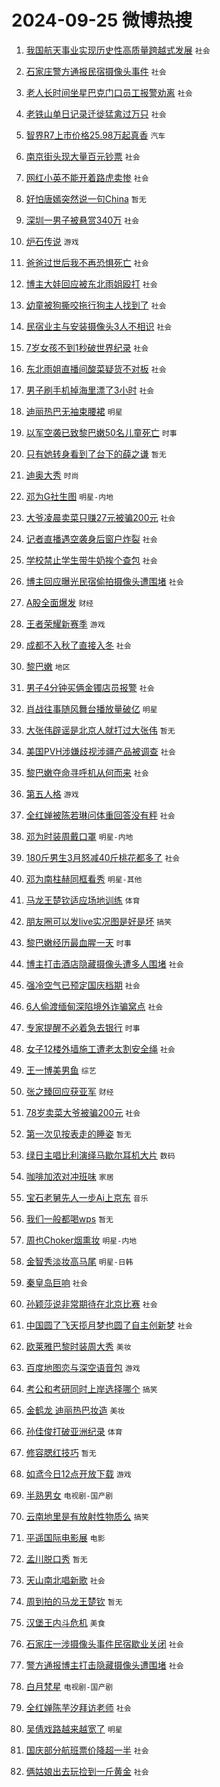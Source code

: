 # 2024-09-25 微博热搜 
1. [我国航天事业实现历史性高质量跨越式发展](https://m.weibo.cn/search?containerid=100103type%3D1%26t%3D10%26q%3D%23%E6%88%91%E5%9B%BD%E8%88%AA%E5%A4%A9%E4%BA%8B%E4%B8%9A%E5%AE%9E%E7%8E%B0%E5%8E%86%E5%8F%B2%E6%80%A7%E9%AB%98%E8%B4%A8%E9%87%8F%E8%B7%A8%E8%B6%8A%E5%BC%8F%E5%8F%91%E5%B1%95%23&stream_entry_id=51&isnewpage=1&extparam=seat%3D1%26c_type%3D51%26dgr%3D0%26q%3D%2523%25E6%2588%2591%25E5%259B%25BD%25E8%2588%25AA%25E5%25A4%25A9%25E4%25BA%258B%25E4%25B8%259A%25E5%25AE%259E%25E7%258E%25B0%25E5%258E%2586%25E5%258F%25B2%25E6%2580%25A7%25E9%25AB%2598%25E8%25B4%25A8%25E9%2587%258F%25E8%25B7%25A8%25E8%25B6%258A%25E5%25BC%258F%25E5%258F%2591%25E5%25B1%2595%2523%26pos%3D0%26cate%3D10103%26filter_type%3Drealtimehot%26stream_entry_id%3D51%26display_time%3D1727209678%26pre_seqid%3D172720967798701236309103) `社会` 

2. [石家庄警方通报民宿摄像头事件](https://m.weibo.cn/search?containerid=100103type%3D1%26t%3D10%26q%3D%23%E7%9F%B3%E5%AE%B6%E5%BA%84%E8%AD%A6%E6%96%B9%E9%80%9A%E6%8A%A5%E6%B0%91%E5%AE%BF%E6%91%84%E5%83%8F%E5%A4%B4%E4%BA%8B%E4%BB%B6%23&stream_entry_id=31&isnewpage=1&extparam=seat%3D1%26c_type%3D31%26cate%3D5001%26pos%3D0%26flag%3D0%26stream_entry_id%3D31%26lcate%3D5001%26realpos%3D1%26band_rank%3D1%26q%3D%2523%25E7%259F%25B3%25E5%25AE%25B6%25E5%25BA%2584%25E8%25AD%25A6%25E6%2596%25B9%25E9%2580%259A%25E6%258A%25A5%25E6%25B0%2591%25E5%25AE%25BF%25E6%2591%2584%25E5%2583%258F%25E5%25A4%25B4%25E4%25BA%258B%25E4%25BB%25B6%2523%26filter_type%3Drealtimehot%26dgr%3D0%26display_time%3D1727209678%26pre_seqid%3D172720967798701236309103) `社会` 

3. [老人长时间坐星巴克门口员工报警劝离](https://m.weibo.cn/search?containerid=100103type%3D1%26t%3D10%26q%3D%23%E8%80%81%E4%BA%BA%E9%95%BF%E6%97%B6%E9%97%B4%E5%9D%90%E6%98%9F%E5%B7%B4%E5%85%8B%E9%97%A8%E5%8F%A3%E5%91%98%E5%B7%A5%E6%8A%A5%E8%AD%A6%E5%8A%9D%E7%A6%BB%23&stream_entry_id=31&isnewpage=1&extparam=seat%3D1%26c_type%3D31%26cate%3D5001%26pos%3D1%26flag%3D2%26stream_entry_id%3D31%26lcate%3D5001%26realpos%3D2%26band_rank%3D2%26q%3D%2523%25E8%2580%2581%25E4%25BA%25BA%25E9%2595%25BF%25E6%2597%25B6%25E9%2597%25B4%25E5%259D%2590%25E6%2598%259F%25E5%25B7%25B4%25E5%2585%258B%25E9%2597%25A8%25E5%258F%25A3%25E5%2591%2598%25E5%25B7%25A5%25E6%258A%25A5%25E8%25AD%25A6%25E5%258A%259D%25E7%25A6%25BB%2523%26filter_type%3Drealtimehot%26dgr%3D0%26display_time%3D1727209678%26pre_seqid%3D172720967798701236309103) `社会` 

4. [老铁山单日记录迁徙猛禽过万只](https://m.weibo.cn/search?containerid=100103type%3D1%26t%3D10%26q%3D%23%E8%80%81%E9%93%81%E5%B1%B1%E5%8D%95%E6%97%A5%E8%AE%B0%E5%BD%95%E8%BF%81%E5%BE%99%E7%8C%9B%E7%A6%BD%E8%BF%87%E4%B8%87%E5%8F%AA%23&stream_entry_id=31&isnewpage=1&extparam=seat%3D1%26c_type%3D31%26cate%3D5001%26pos%3D2%26flag%3D0%26stream_entry_id%3D31%26lcate%3D5001%26realpos%3D3%26band_rank%3D3%26q%3D%2523%25E8%2580%2581%25E9%2593%2581%25E5%25B1%25B1%25E5%258D%2595%25E6%2597%25A5%25E8%25AE%25B0%25E5%25BD%2595%25E8%25BF%2581%25E5%25BE%2599%25E7%258C%259B%25E7%25A6%25BD%25E8%25BF%2587%25E4%25B8%2587%25E5%258F%25AA%2523%26filter_type%3Drealtimehot%26dgr%3D0%26display_time%3D1727209678%26pre_seqid%3D172720967798701236309103) `社会` 

5. [智界R7上市价格25.98万起真香](https://m.weibo.cn/search?containerid=100103type%3D1%26t%3D10%26q%3D%23%E6%99%BA%E7%95%8CR7%E4%B8%8A%E5%B8%82%E4%BB%B7%E6%A0%BC25.98%E4%B8%87%E8%B5%B7%E7%9C%9F%E9%A6%99%23&stream_entry_id=31&isnewpage=1&extparam=seat%3D1%26c_type%3D31%26cate%3D5001%26pos%3D3%26adid%3D256529%26stream_entry_id%3D31%26lcate%3D5001%26topic_ad%3D1%26band_rank%3D4%26q%3D%2523%25E6%2599%25BA%25E7%2595%258CR7%25E4%25B8%258A%25E5%25B8%2582%25E4%25BB%25B7%25E6%25A0%25BC25.98%25E4%25B8%2587%25E8%25B5%25B7%25E7%259C%259F%25E9%25A6%2599%2523%26is_ad_pos%3D1%26filter_type%3Drealtimehot%26dgr%3D0%26display_time%3D1727209678%26pre_seqid%3D172720967798701236309103) `汽车` 

6. [南京街头现大量百元钞票](https://m.weibo.cn/search?containerid=100103type%3D1%26t%3D10%26q%3D%23%E5%8D%97%E4%BA%AC%E8%A1%97%E5%A4%B4%E7%8E%B0%E5%A4%A7%E9%87%8F%E7%99%BE%E5%85%83%E9%92%9E%E7%A5%A8%23&stream_entry_id=31&isnewpage=1&extparam=seat%3D1%26c_type%3D31%26cate%3D5001%26pos%3D4%26flag%3D2%26stream_entry_id%3D31%26lcate%3D5001%26realpos%3D4%26band_rank%3D4%26q%3D%2523%25E5%258D%2597%25E4%25BA%25AC%25E8%25A1%2597%25E5%25A4%25B4%25E7%258E%25B0%25E5%25A4%25A7%25E9%2587%258F%25E7%2599%25BE%25E5%2585%2583%25E9%2592%259E%25E7%25A5%25A8%2523%26filter_type%3Drealtimehot%26dgr%3D0%26display_time%3D1727209678%26pre_seqid%3D172720967798701236309103) `社会` 

7. [网红小英不能开着路虎卖惨](https://m.weibo.cn/search?containerid=100103type%3D1%26t%3D10%26q%3D%23%E7%BD%91%E7%BA%A2%E5%B0%8F%E8%8B%B1%E4%B8%8D%E8%83%BD%E5%BC%80%E7%9D%80%E8%B7%AF%E8%99%8E%E5%8D%96%E6%83%A8%23&stream_entry_id=31&isnewpage=1&extparam=seat%3D1%26c_type%3D31%26cate%3D5001%26pos%3D5%26flag%3D2%26stream_entry_id%3D31%26lcate%3D5001%26realpos%3D5%26band_rank%3D5%26q%3D%2523%25E7%25BD%2591%25E7%25BA%25A2%25E5%25B0%258F%25E8%258B%25B1%25E4%25B8%258D%25E8%2583%25BD%25E5%25BC%2580%25E7%259D%2580%25E8%25B7%25AF%25E8%2599%258E%25E5%258D%2596%25E6%2583%25A8%2523%26filter_type%3Drealtimehot%26dgr%3D0%26display_time%3D1727209678%26pre_seqid%3D172720967798701236309103) `社会` 

8. [好怕唐嫣突然说一句China](https://m.weibo.cn/search?containerid=100103type%3D1%26t%3D10%26q%3D%E5%A5%BD%E6%80%95%E5%94%90%E5%AB%A3%E7%AA%81%E7%84%B6%E8%AF%B4%E4%B8%80%E5%8F%A5China&stream_entry_id=31&isnewpage=1&extparam=seat%3D1%26c_type%3D31%26cate%3D5001%26pos%3D6%26flag%3D2%26stream_entry_id%3D31%26lcate%3D5001%26realpos%3D6%26band_rank%3D6%26q%3D%25E5%25A5%25BD%25E6%2580%2595%25E5%2594%2590%25E5%25AB%25A3%25E7%25AA%2581%25E7%2584%25B6%25E8%25AF%25B4%25E4%25B8%2580%25E5%258F%25A5China%26filter_type%3Drealtimehot%26dgr%3D0%26display_time%3D1727209678%26pre_seqid%3D172720967798701236309103) `暂无` 

9. [深圳一男子被悬赏340万](https://m.weibo.cn/search?containerid=100103type%3D1%26t%3D10%26q%3D%23%E6%B7%B1%E5%9C%B3%E4%B8%80%E7%94%B7%E5%AD%90%E8%A2%AB%E6%82%AC%E8%B5%8F340%E4%B8%87%23&stream_entry_id=31&isnewpage=1&extparam=seat%3D1%26c_type%3D31%26cate%3D5001%26pos%3D7%26flag%3D0%26stream_entry_id%3D31%26lcate%3D5001%26realpos%3D7%26band_rank%3D7%26q%3D%2523%25E6%25B7%25B1%25E5%259C%25B3%25E4%25B8%2580%25E7%2594%25B7%25E5%25AD%2590%25E8%25A2%25AB%25E6%2582%25AC%25E8%25B5%258F340%25E4%25B8%2587%2523%26filter_type%3Drealtimehot%26dgr%3D0%26display_time%3D1727209678%26pre_seqid%3D172720967798701236309103) `社会` 

10. [炉石传说](https://m.weibo.cn/search?containerid=100103type%3D1%26t%3D10%26q%3D%23%E7%82%89%E7%9F%B3%E4%BC%A0%E8%AF%B4%23&stream_entry_id=31&isnewpage=1&extparam=seat%3D1%26c_type%3D31%26cate%3D5001%26pos%3D8%26flag%3D16%26stream_entry_id%3D31%26lcate%3D5001%26realpos%3D8%26band_rank%3D8%26q%3D%2523%25E7%2582%2589%25E7%259F%25B3%25E4%25BC%25A0%25E8%25AF%25B4%2523%26filter_type%3Drealtimehot%26dgr%3D0%26display_time%3D1727209678%26pre_seqid%3D172720967798701236309103) `游戏` 

11. [爸爸过世后我不再恐惧死亡](https://m.weibo.cn/search?containerid=100103type%3D1%26t%3D10%26q%3D%23%E7%88%B8%E7%88%B8%E8%BF%87%E4%B8%96%E5%90%8E%E6%88%91%E4%B8%8D%E5%86%8D%E6%81%90%E6%83%A7%E6%AD%BB%E4%BA%A1%23&stream_entry_id=31&isnewpage=1&extparam=seat%3D1%26c_type%3D31%26cate%3D5001%26pos%3D9%26flag%3D0%26stream_entry_id%3D31%26lcate%3D5001%26realpos%3D9%26band_rank%3D9%26q%3D%2523%25E7%2588%25B8%25E7%2588%25B8%25E8%25BF%2587%25E4%25B8%2596%25E5%2590%258E%25E6%2588%2591%25E4%25B8%258D%25E5%2586%258D%25E6%2581%2590%25E6%2583%25A7%25E6%25AD%25BB%25E4%25BA%25A1%2523%26filter_type%3Drealtimehot%26dgr%3D0%26display_time%3D1727209678%26pre_seqid%3D172720967798701236309103) `社会` 

12. [博主大娃回应被东北雨姐殴打](https://m.weibo.cn/search?containerid=100103type%3D1%26t%3D10%26q%3D%23%E5%8D%9A%E4%B8%BB%E5%A4%A7%E5%A8%83%E5%9B%9E%E5%BA%94%E8%A2%AB%E4%B8%9C%E5%8C%97%E9%9B%A8%E5%A7%90%E6%AE%B4%E6%89%93%23&stream_entry_id=31&isnewpage=1&extparam=seat%3D1%26c_type%3D31%26cate%3D5001%26pos%3D10%26flag%3D0%26stream_entry_id%3D31%26lcate%3D5001%26realpos%3D10%26band_rank%3D10%26q%3D%2523%25E5%258D%259A%25E4%25B8%25BB%25E5%25A4%25A7%25E5%25A8%2583%25E5%259B%259E%25E5%25BA%2594%25E8%25A2%25AB%25E4%25B8%259C%25E5%258C%2597%25E9%259B%25A8%25E5%25A7%2590%25E6%25AE%25B4%25E6%2589%2593%2523%26filter_type%3Drealtimehot%26dgr%3D0%26display_time%3D1727209678%26pre_seqid%3D172720967798701236309103) `社会` 

13. [幼童被狗撕咬拖行狗主人找到了](https://m.weibo.cn/search?containerid=100103type%3D1%26t%3D10%26q%3D%23%E5%B9%BC%E7%AB%A5%E8%A2%AB%E7%8B%97%E6%92%95%E5%92%AC%E6%8B%96%E8%A1%8C%E7%8B%97%E4%B8%BB%E4%BA%BA%E6%89%BE%E5%88%B0%E4%BA%86%23&stream_entry_id=31&isnewpage=1&extparam=seat%3D1%26c_type%3D31%26cate%3D5001%26pos%3D11%26flag%3D0%26stream_entry_id%3D31%26lcate%3D5001%26realpos%3D11%26band_rank%3D11%26q%3D%2523%25E5%25B9%25BC%25E7%25AB%25A5%25E8%25A2%25AB%25E7%258B%2597%25E6%2592%2595%25E5%2592%25AC%25E6%258B%2596%25E8%25A1%258C%25E7%258B%2597%25E4%25B8%25BB%25E4%25BA%25BA%25E6%2589%25BE%25E5%2588%25B0%25E4%25BA%2586%2523%26filter_type%3Drealtimehot%26dgr%3D0%26display_time%3D1727209678%26pre_seqid%3D172720967798701236309103) `社会` 

14. [民宿业主与安装摄像头3人不相识](https://m.weibo.cn/search?containerid=100103type%3D1%26t%3D10%26q%3D%23%E6%B0%91%E5%AE%BF%E4%B8%9A%E4%B8%BB%E4%B8%8E%E5%AE%89%E8%A3%85%E6%91%84%E5%83%8F%E5%A4%B43%E4%BA%BA%E4%B8%8D%E7%9B%B8%E8%AF%86%23&stream_entry_id=31&isnewpage=1&extparam=seat%3D1%26c_type%3D31%26cate%3D5001%26pos%3D12%26flag%3D0%26stream_entry_id%3D31%26lcate%3D5001%26realpos%3D12%26band_rank%3D12%26q%3D%2523%25E6%25B0%2591%25E5%25AE%25BF%25E4%25B8%259A%25E4%25B8%25BB%25E4%25B8%258E%25E5%25AE%2589%25E8%25A3%2585%25E6%2591%2584%25E5%2583%258F%25E5%25A4%25B43%25E4%25BA%25BA%25E4%25B8%258D%25E7%259B%25B8%25E8%25AF%2586%2523%26filter_type%3Drealtimehot%26dgr%3D0%26display_time%3D1727209678%26pre_seqid%3D172720967798701236309103) `社会` 

15. [7岁女孩不到1秒破世界纪录](https://m.weibo.cn/search?containerid=100103type%3D1%26t%3D10%26q%3D%237%E5%B2%81%E5%A5%B3%E5%AD%A9%E4%B8%8D%E5%88%B01%E7%A7%92%E7%A0%B4%E4%B8%96%E7%95%8C%E7%BA%AA%E5%BD%95%23&stream_entry_id=31&isnewpage=1&extparam=seat%3D1%26c_type%3D31%26cate%3D5001%26pos%3D13%26flag%3D0%26stream_entry_id%3D31%26lcate%3D5001%26realpos%3D13%26band_rank%3D13%26q%3D%25237%25E5%25B2%2581%25E5%25A5%25B3%25E5%25AD%25A9%25E4%25B8%258D%25E5%2588%25B01%25E7%25A7%2592%25E7%25A0%25B4%25E4%25B8%2596%25E7%2595%258C%25E7%25BA%25AA%25E5%25BD%2595%2523%26filter_type%3Drealtimehot%26dgr%3D0%26display_time%3D1727209678%26pre_seqid%3D172720967798701236309103) `社会` 

16. [东北雨姐直播间酸菜疑货不对板](https://m.weibo.cn/search?containerid=100103type%3D1%26t%3D10%26q%3D%23%E4%B8%9C%E5%8C%97%E9%9B%A8%E5%A7%90%E7%9B%B4%E6%92%AD%E9%97%B4%E9%85%B8%E8%8F%9C%E7%96%91%E8%B4%A7%E4%B8%8D%E5%AF%B9%E6%9D%BF%23&stream_entry_id=31&isnewpage=1&extparam=seat%3D1%26c_type%3D31%26cate%3D5001%26pos%3D14%26flag%3D0%26stream_entry_id%3D31%26lcate%3D5001%26realpos%3D14%26band_rank%3D14%26q%3D%2523%25E4%25B8%259C%25E5%258C%2597%25E9%259B%25A8%25E5%25A7%2590%25E7%259B%25B4%25E6%2592%25AD%25E9%2597%25B4%25E9%2585%25B8%25E8%258F%259C%25E7%2596%2591%25E8%25B4%25A7%25E4%25B8%258D%25E5%25AF%25B9%25E6%259D%25BF%2523%26filter_type%3Drealtimehot%26dgr%3D0%26display_time%3D1727209678%26pre_seqid%3D172720967798701236309103) `社会` 

17. [男子刷手机掉海里漂了3小时](https://m.weibo.cn/search?containerid=100103type%3D1%26t%3D10%26q%3D%23%E7%94%B7%E5%AD%90%E5%88%B7%E6%89%8B%E6%9C%BA%E6%8E%89%E6%B5%B7%E9%87%8C%E6%BC%82%E4%BA%863%E5%B0%8F%E6%97%B6%23&stream_entry_id=31&isnewpage=1&extparam=seat%3D1%26c_type%3D31%26cate%3D5001%26pos%3D15%26flag%3D0%26stream_entry_id%3D31%26lcate%3D5001%26realpos%3D15%26band_rank%3D15%26q%3D%2523%25E7%2594%25B7%25E5%25AD%2590%25E5%2588%25B7%25E6%2589%258B%25E6%259C%25BA%25E6%258E%2589%25E6%25B5%25B7%25E9%2587%258C%25E6%25BC%2582%25E4%25BA%25863%25E5%25B0%258F%25E6%2597%25B6%2523%26filter_type%3Drealtimehot%26dgr%3D0%26display_time%3D1727209678%26pre_seqid%3D172720967798701236309103) `社会` 

18. [迪丽热巴无袖束腰裙](https://m.weibo.cn/search?containerid=100103type%3D1%26t%3D10%26q%3D%E8%BF%AA%E4%B8%BD%E7%83%AD%E5%B7%B4%E6%97%A0%E8%A2%96%E6%9D%9F%E8%85%B0%E8%A3%99&stream_entry_id=31&isnewpage=1&extparam=seat%3D1%26c_type%3D31%26cate%3D5001%26pos%3D16%26flag%3D0%26stream_entry_id%3D31%26lcate%3D5001%26realpos%3D16%26band_rank%3D16%26q%3D%25E8%25BF%25AA%25E4%25B8%25BD%25E7%2583%25AD%25E5%25B7%25B4%25E6%2597%25A0%25E8%25A2%2596%25E6%259D%259F%25E8%2585%25B0%25E8%25A3%2599%26filter_type%3Drealtimehot%26dgr%3D0%26display_time%3D1727209678%26pre_seqid%3D172720967798701236309103) `明星` 

19. [以军空袭已致黎巴嫩50名儿童死亡](https://m.weibo.cn/search?containerid=100103type%3D1%26t%3D10%26q%3D%23%E4%BB%A5%E5%86%9B%E7%A9%BA%E8%A2%AD%E5%B7%B2%E8%87%B4%E9%BB%8E%E5%B7%B4%E5%AB%A950%E5%90%8D%E5%84%BF%E7%AB%A5%E6%AD%BB%E4%BA%A1%23&stream_entry_id=31&isnewpage=1&extparam=seat%3D1%26c_type%3D31%26cate%3D5001%26pos%3D17%26flag%3D0%26stream_entry_id%3D31%26lcate%3D5001%26realpos%3D17%26band_rank%3D17%26q%3D%2523%25E4%25BB%25A5%25E5%2586%259B%25E7%25A9%25BA%25E8%25A2%25AD%25E5%25B7%25B2%25E8%2587%25B4%25E9%25BB%258E%25E5%25B7%25B4%25E5%25AB%25A950%25E5%2590%258D%25E5%2584%25BF%25E7%25AB%25A5%25E6%25AD%25BB%25E4%25BA%25A1%2523%26filter_type%3Drealtimehot%26dgr%3D0%26display_time%3D1727209678%26pre_seqid%3D172720967798701236309103) `时事` 

20. [只有她转身看到了台下的薛之谦](https://m.weibo.cn/search?containerid=100103type%3D1%26t%3D10%26q%3D%E5%8F%AA%E6%9C%89%E5%A5%B9%E8%BD%AC%E8%BA%AB%E7%9C%8B%E5%88%B0%E4%BA%86%E5%8F%B0%E4%B8%8B%E7%9A%84%E8%96%9B%E4%B9%8B%E8%B0%A6&stream_entry_id=31&isnewpage=1&extparam=seat%3D1%26c_type%3D31%26cate%3D5001%26pos%3D18%26flag%3D0%26stream_entry_id%3D31%26lcate%3D5001%26realpos%3D18%26band_rank%3D18%26q%3D%25E5%258F%25AA%25E6%259C%2589%25E5%25A5%25B9%25E8%25BD%25AC%25E8%25BA%25AB%25E7%259C%258B%25E5%2588%25B0%25E4%25BA%2586%25E5%258F%25B0%25E4%25B8%258B%25E7%259A%2584%25E8%2596%259B%25E4%25B9%258B%25E8%25B0%25A6%26filter_type%3Drealtimehot%26dgr%3D0%26display_time%3D1727209678%26pre_seqid%3D172720967798701236309103) `暂无` 

21. [迪奥大秀](https://m.weibo.cn/search?containerid=100103type%3D1%26t%3D10%26q%3D%E8%BF%AA%E5%A5%A5%E5%A4%A7%E7%A7%80&stream_entry_id=31&isnewpage=1&extparam=seat%3D1%26c_type%3D31%26cate%3D5001%26pos%3D19%26flag%3D0%26stream_entry_id%3D31%26lcate%3D5001%26realpos%3D19%26band_rank%3D19%26q%3D%25E8%25BF%25AA%25E5%25A5%25A5%25E5%25A4%25A7%25E7%25A7%2580%26filter_type%3Drealtimehot%26dgr%3D0%26display_time%3D1727209678%26pre_seqid%3D172720967798701236309103) `时尚` 

22. [邓为G社生图](https://m.weibo.cn/search?containerid=100103type%3D1%26t%3D10%26q%3D%23%E9%82%93%E4%B8%BAG%E7%A4%BE%E7%94%9F%E5%9B%BE%23&stream_entry_id=31&isnewpage=1&extparam=seat%3D1%26c_type%3D31%26cate%3D5001%26pos%3D20%26flag%3D0%26stream_entry_id%3D31%26lcate%3D5001%26realpos%3D20%26band_rank%3D20%26q%3D%2523%25E9%2582%2593%25E4%25B8%25BAG%25E7%25A4%25BE%25E7%2594%259F%25E5%259B%25BE%2523%26filter_type%3Drealtimehot%26dgr%3D0%26display_time%3D1727209678%26pre_seqid%3D172720967798701236309103) `明星-内地` 

23. [大爷凌晨卖菜只赚27元被骗200元](https://m.weibo.cn/search?containerid=100103type%3D1%26t%3D10%26q%3D%23%E5%A4%A7%E7%88%B7%E5%87%8C%E6%99%A8%E5%8D%96%E8%8F%9C%E5%8F%AA%E8%B5%9A27%E5%85%83%E8%A2%AB%E9%AA%97200%E5%85%83%23&stream_entry_id=31&isnewpage=1&extparam=seat%3D1%26c_type%3D31%26cate%3D5001%26pos%3D21%26flag%3D0%26stream_entry_id%3D31%26lcate%3D5001%26realpos%3D21%26band_rank%3D21%26q%3D%2523%25E5%25A4%25A7%25E7%2588%25B7%25E5%2587%258C%25E6%2599%25A8%25E5%258D%2596%25E8%258F%259C%25E5%258F%25AA%25E8%25B5%259A27%25E5%2585%2583%25E8%25A2%25AB%25E9%25AA%2597200%25E5%2585%2583%2523%26filter_type%3Drealtimehot%26dgr%3D0%26display_time%3D1727209678%26pre_seqid%3D172720967798701236309103) `社会` 

24. [记者直播遇空袭身后窗户炸裂](https://m.weibo.cn/search?containerid=100103type%3D1%26t%3D10%26q%3D%23%E8%AE%B0%E8%80%85%E7%9B%B4%E6%92%AD%E9%81%87%E7%A9%BA%E8%A2%AD%E8%BA%AB%E5%90%8E%E7%AA%97%E6%88%B7%E7%82%B8%E8%A3%82%23&stream_entry_id=31&isnewpage=1&extparam=seat%3D1%26c_type%3D31%26cate%3D5001%26pos%3D22%26flag%3D0%26stream_entry_id%3D31%26lcate%3D5001%26realpos%3D22%26band_rank%3D22%26q%3D%2523%25E8%25AE%25B0%25E8%2580%2585%25E7%259B%25B4%25E6%2592%25AD%25E9%2581%2587%25E7%25A9%25BA%25E8%25A2%25AD%25E8%25BA%25AB%25E5%2590%258E%25E7%25AA%2597%25E6%2588%25B7%25E7%2582%25B8%25E8%25A3%2582%2523%26filter_type%3Drealtimehot%26dgr%3D0%26display_time%3D1727209678%26pre_seqid%3D172720967798701236309103) `社会` 

25. [学校禁止学生带牛奶挨个查包](https://m.weibo.cn/search?containerid=100103type%3D1%26t%3D10%26q%3D%23%E5%AD%A6%E6%A0%A1%E7%A6%81%E6%AD%A2%E5%AD%A6%E7%94%9F%E5%B8%A6%E7%89%9B%E5%A5%B6%E6%8C%A8%E4%B8%AA%E6%9F%A5%E5%8C%85%23&stream_entry_id=31&isnewpage=1&extparam=seat%3D1%26c_type%3D31%26cate%3D5001%26pos%3D23%26flag%3D1%26stream_entry_id%3D31%26lcate%3D5001%26realpos%3D23%26band_rank%3D23%26q%3D%2523%25E5%25AD%25A6%25E6%25A0%25A1%25E7%25A6%2581%25E6%25AD%25A2%25E5%25AD%25A6%25E7%2594%259F%25E5%25B8%25A6%25E7%2589%259B%25E5%25A5%25B6%25E6%258C%25A8%25E4%25B8%25AA%25E6%259F%25A5%25E5%258C%2585%2523%26filter_type%3Drealtimehot%26dgr%3D0%26display_time%3D1727209678%26pre_seqid%3D172720967798701236309103) `社会` 

26. [博主回应曝光民宿偷拍摄像头遭围堵](https://m.weibo.cn/search?containerid=100103type%3D1%26t%3D10%26q%3D%23%E5%8D%9A%E4%B8%BB%E5%9B%9E%E5%BA%94%E6%9B%9D%E5%85%89%E6%B0%91%E5%AE%BF%E5%81%B7%E6%8B%8D%E6%91%84%E5%83%8F%E5%A4%B4%E9%81%AD%E5%9B%B4%E5%A0%B5%23&stream_entry_id=31&isnewpage=1&extparam=seat%3D1%26c_type%3D31%26cate%3D5001%26pos%3D24%26flag%3D0%26stream_entry_id%3D31%26lcate%3D5001%26realpos%3D24%26band_rank%3D24%26q%3D%2523%25E5%258D%259A%25E4%25B8%25BB%25E5%259B%259E%25E5%25BA%2594%25E6%259B%259D%25E5%2585%2589%25E6%25B0%2591%25E5%25AE%25BF%25E5%2581%25B7%25E6%258B%258D%25E6%2591%2584%25E5%2583%258F%25E5%25A4%25B4%25E9%2581%25AD%25E5%259B%25B4%25E5%25A0%25B5%2523%26filter_type%3Drealtimehot%26dgr%3D0%26display_time%3D1727209678%26pre_seqid%3D172720967798701236309103) `社会` 

27. [A股全面爆发](https://m.weibo.cn/search?containerid=100103type%3D1%26t%3D10%26q%3D%23A%E8%82%A1%E5%85%A8%E9%9D%A2%E7%88%86%E5%8F%91%23&stream_entry_id=31&isnewpage=1&extparam=seat%3D1%26c_type%3D31%26cate%3D5001%26pos%3D25%26flag%3D0%26stream_entry_id%3D31%26lcate%3D5001%26realpos%3D25%26band_rank%3D25%26q%3D%2523A%25E8%2582%25A1%25E5%2585%25A8%25E9%259D%25A2%25E7%2588%2586%25E5%258F%2591%2523%26filter_type%3Drealtimehot%26dgr%3D0%26display_time%3D1727209678%26pre_seqid%3D172720967798701236309103) `财经` 

28. [王者荣耀新赛季](https://m.weibo.cn/search?containerid=100103type%3D1%26t%3D10%26q%3D%E7%8E%8B%E8%80%85%E8%8D%A3%E8%80%80%E6%96%B0%E8%B5%9B%E5%AD%A3&stream_entry_id=31&isnewpage=1&extparam=seat%3D1%26c_type%3D31%26cate%3D5001%26pos%3D26%26flag%3D0%26stream_entry_id%3D31%26lcate%3D5001%26realpos%3D26%26band_rank%3D26%26q%3D%25E7%258E%258B%25E8%2580%2585%25E8%258D%25A3%25E8%2580%2580%25E6%2596%25B0%25E8%25B5%259B%25E5%25AD%25A3%26filter_type%3Drealtimehot%26dgr%3D0%26display_time%3D1727209678%26pre_seqid%3D172720967798701236309103) `游戏` 

29. [成都不入秋了直接入冬](https://m.weibo.cn/search?containerid=100103type%3D1%26t%3D10%26q%3D%23%E6%88%90%E9%83%BD%E4%B8%8D%E5%85%A5%E7%A7%8B%E4%BA%86%E7%9B%B4%E6%8E%A5%E5%85%A5%E5%86%AC%23&stream_entry_id=31&isnewpage=1&extparam=seat%3D1%26c_type%3D31%26cate%3D5001%26pos%3D27%26flag%3D0%26stream_entry_id%3D31%26lcate%3D5001%26realpos%3D27%26band_rank%3D27%26q%3D%2523%25E6%2588%2590%25E9%2583%25BD%25E4%25B8%258D%25E5%2585%25A5%25E7%25A7%258B%25E4%25BA%2586%25E7%259B%25B4%25E6%258E%25A5%25E5%2585%25A5%25E5%2586%25AC%2523%26filter_type%3Drealtimehot%26dgr%3D0%26display_time%3D1727209678%26pre_seqid%3D172720967798701236309103) `社会` 

30. [黎巴嫩](https://m.weibo.cn/search?containerid=100103type%3D1%26t%3D10%26q%3D%E9%BB%8E%E5%B7%B4%E5%AB%A9&stream_entry_id=31&isnewpage=1&extparam=seat%3D1%26c_type%3D31%26cate%3D5001%26pos%3D28%26flag%3D0%26stream_entry_id%3D31%26lcate%3D5001%26realpos%3D28%26band_rank%3D28%26q%3D%25E9%25BB%258E%25E5%25B7%25B4%25E5%25AB%25A9%26filter_type%3Drealtimehot%26dgr%3D0%26display_time%3D1727209678%26pre_seqid%3D172720967798701236309103) `地区` 

31. [男子4分钟买俩金镯店员报警](https://m.weibo.cn/search?containerid=100103type%3D1%26t%3D10%26q%3D%23%E7%94%B7%E5%AD%904%E5%88%86%E9%92%9F%E4%B9%B0%E4%BF%A9%E9%87%91%E9%95%AF%E5%BA%97%E5%91%98%E6%8A%A5%E8%AD%A6%23&stream_entry_id=31&isnewpage=1&extparam=seat%3D1%26c_type%3D31%26cate%3D5001%26pos%3D29%26flag%3D0%26stream_entry_id%3D31%26lcate%3D5001%26realpos%3D29%26band_rank%3D29%26q%3D%2523%25E7%2594%25B7%25E5%25AD%25904%25E5%2588%2586%25E9%2592%259F%25E4%25B9%25B0%25E4%25BF%25A9%25E9%2587%2591%25E9%2595%25AF%25E5%25BA%2597%25E5%2591%2598%25E6%258A%25A5%25E8%25AD%25A6%2523%26filter_type%3Drealtimehot%26dgr%3D0%26display_time%3D1727209678%26pre_seqid%3D172720967798701236309103) `社会` 

32. [肖战往事随风舞台播放量破亿](https://m.weibo.cn/search?containerid=100103type%3D1%26t%3D10%26q%3D%23%E8%82%96%E6%88%98%E5%BE%80%E4%BA%8B%E9%9A%8F%E9%A3%8E%E8%88%9E%E5%8F%B0%E6%92%AD%E6%94%BE%E9%87%8F%E7%A0%B4%E4%BA%BF%23&stream_entry_id=31&isnewpage=1&extparam=seat%3D1%26c_type%3D31%26cate%3D5001%26pos%3D30%26flag%3D0%26stream_entry_id%3D31%26lcate%3D5001%26realpos%3D30%26band_rank%3D30%26q%3D%2523%25E8%2582%2596%25E6%2588%2598%25E5%25BE%2580%25E4%25BA%258B%25E9%259A%258F%25E9%25A3%258E%25E8%2588%259E%25E5%258F%25B0%25E6%2592%25AD%25E6%2594%25BE%25E9%2587%258F%25E7%25A0%25B4%25E4%25BA%25BF%2523%26filter_type%3Drealtimehot%26dgr%3D0%26display_time%3D1727209678%26pre_seqid%3D172720967798701236309103) `明星` 

33. [大张伟辟谣是北京人就打过大张伟](https://m.weibo.cn/search?containerid=100103type%3D1%26t%3D10%26q%3D%E5%A4%A7%E5%BC%A0%E4%BC%9F%E8%BE%9F%E8%B0%A3%E6%98%AF%E5%8C%97%E4%BA%AC%E4%BA%BA%E5%B0%B1%E6%89%93%E8%BF%87%E5%A4%A7%E5%BC%A0%E4%BC%9F&stream_entry_id=31&isnewpage=1&extparam=seat%3D1%26c_type%3D31%26cate%3D5001%26pos%3D31%26flag%3D1%26stream_entry_id%3D31%26lcate%3D5001%26realpos%3D31%26band_rank%3D31%26q%3D%25E5%25A4%25A7%25E5%25BC%25A0%25E4%25BC%259F%25E8%25BE%259F%25E8%25B0%25A3%25E6%2598%25AF%25E5%258C%2597%25E4%25BA%25AC%25E4%25BA%25BA%25E5%25B0%25B1%25E6%2589%2593%25E8%25BF%2587%25E5%25A4%25A7%25E5%25BC%25A0%25E4%25BC%259F%26filter_type%3Drealtimehot%26dgr%3D0%26display_time%3D1727209678%26pre_seqid%3D172720967798701236309103) `暂无` 

34. [美国PVH涉嫌歧视涉疆产品被调查](https://m.weibo.cn/search?containerid=100103type%3D1%26t%3D10%26q%3D%23%E7%BE%8E%E5%9B%BDPVH%E6%B6%89%E5%AB%8C%E6%AD%A7%E8%A7%86%E6%B6%89%E7%96%86%E4%BA%A7%E5%93%81%E8%A2%AB%E8%B0%83%E6%9F%A5%23&stream_entry_id=31&isnewpage=1&extparam=seat%3D1%26c_type%3D31%26cate%3D5001%26pos%3D32%26flag%3D1%26stream_entry_id%3D31%26lcate%3D5001%26realpos%3D32%26band_rank%3D32%26q%3D%2523%25E7%25BE%258E%25E5%259B%25BDPVH%25E6%25B6%2589%25E5%25AB%258C%25E6%25AD%25A7%25E8%25A7%2586%25E6%25B6%2589%25E7%2596%2586%25E4%25BA%25A7%25E5%2593%2581%25E8%25A2%25AB%25E8%25B0%2583%25E6%259F%25A5%2523%26filter_type%3Drealtimehot%26dgr%3D0%26display_time%3D1727209678%26pre_seqid%3D172720967798701236309103) `社会` 

35. [黎巴嫩夺命寻呼机从何而来](https://m.weibo.cn/search?containerid=100103type%3D1%26t%3D10%26q%3D%23%E9%BB%8E%E5%B7%B4%E5%AB%A9%E5%A4%BA%E5%91%BD%E5%AF%BB%E5%91%BC%E6%9C%BA%E4%BB%8E%E4%BD%95%E8%80%8C%E6%9D%A5%23&stream_entry_id=31&isnewpage=1&extparam=seat%3D1%26c_type%3D31%26cate%3D5001%26pos%3D33%26flag%3D0%26stream_entry_id%3D31%26lcate%3D5001%26realpos%3D33%26band_rank%3D33%26q%3D%2523%25E9%25BB%258E%25E5%25B7%25B4%25E5%25AB%25A9%25E5%25A4%25BA%25E5%2591%25BD%25E5%25AF%25BB%25E5%2591%25BC%25E6%259C%25BA%25E4%25BB%258E%25E4%25BD%2595%25E8%2580%258C%25E6%259D%25A5%2523%26filter_type%3Drealtimehot%26dgr%3D0%26display_time%3D1727209678%26pre_seqid%3D172720967798701236309103) `社会` 

36. [第五人格](https://m.weibo.cn/search?containerid=100103type%3D1%26t%3D10%26q%3D%E7%AC%AC%E4%BA%94%E4%BA%BA%E6%A0%BC&stream_entry_id=31&isnewpage=1&extparam=seat%3D1%26c_type%3D31%26cate%3D5001%26pos%3D34%26flag%3D0%26stream_entry_id%3D31%26lcate%3D5001%26realpos%3D34%26band_rank%3D34%26q%3D%25E7%25AC%25AC%25E4%25BA%2594%25E4%25BA%25BA%25E6%25A0%25BC%26filter_type%3Drealtimehot%26dgr%3D0%26display_time%3D1727209678%26pre_seqid%3D172720967798701236309103) `游戏` 

37. [全红婵被陈若琳问体重回答没有秤](https://m.weibo.cn/search?containerid=100103type%3D1%26t%3D10%26q%3D%23%E5%85%A8%E7%BA%A2%E5%A9%B5%E8%A2%AB%E9%99%88%E8%8B%A5%E7%90%B3%E9%97%AE%E4%BD%93%E9%87%8D%E5%9B%9E%E7%AD%94%E6%B2%A1%E6%9C%89%E7%A7%A4%23&stream_entry_id=31&isnewpage=1&extparam=seat%3D1%26c_type%3D31%26cate%3D5001%26pos%3D35%26flag%3D0%26stream_entry_id%3D31%26lcate%3D5001%26realpos%3D35%26band_rank%3D35%26q%3D%2523%25E5%2585%25A8%25E7%25BA%25A2%25E5%25A9%25B5%25E8%25A2%25AB%25E9%2599%2588%25E8%258B%25A5%25E7%2590%25B3%25E9%2597%25AE%25E4%25BD%2593%25E9%2587%258D%25E5%259B%259E%25E7%25AD%2594%25E6%25B2%25A1%25E6%259C%2589%25E7%25A7%25A4%2523%26filter_type%3Drealtimehot%26dgr%3D0%26display_time%3D1727209678%26pre_seqid%3D172720967798701236309103) `社会` 

38. [邓为时装周戴口罩](https://m.weibo.cn/search?containerid=100103type%3D1%26t%3D10%26q%3D%E9%82%93%E4%B8%BA%E6%97%B6%E8%A3%85%E5%91%A8%E6%88%B4%E5%8F%A3%E7%BD%A9&stream_entry_id=31&isnewpage=1&extparam=seat%3D1%26c_type%3D31%26cate%3D5001%26pos%3D36%26flag%3D0%26stream_entry_id%3D31%26lcate%3D5001%26realpos%3D36%26band_rank%3D36%26q%3D%25E9%2582%2593%25E4%25B8%25BA%25E6%2597%25B6%25E8%25A3%2585%25E5%2591%25A8%25E6%2588%25B4%25E5%258F%25A3%25E7%25BD%25A9%26filter_type%3Drealtimehot%26dgr%3D0%26display_time%3D1727209678%26pre_seqid%3D172720967798701236309103) `明星-内地` 

39. [180斤男生3月怒减40斤桃花都多了](https://m.weibo.cn/search?containerid=100103type%3D1%26t%3D10%26q%3D%23180%E6%96%A4%E7%94%B7%E7%94%9F3%E6%9C%88%E6%80%92%E5%87%8F40%E6%96%A4%E6%A1%83%E8%8A%B1%E9%83%BD%E5%A4%9A%E4%BA%86%23&stream_entry_id=31&isnewpage=1&extparam=seat%3D1%26c_type%3D31%26cate%3D5001%26pos%3D37%26flag%3D0%26stream_entry_id%3D31%26lcate%3D5001%26realpos%3D37%26band_rank%3D37%26q%3D%2523180%25E6%2596%25A4%25E7%2594%25B7%25E7%2594%259F3%25E6%259C%2588%25E6%2580%2592%25E5%2587%258F40%25E6%2596%25A4%25E6%25A1%2583%25E8%258A%25B1%25E9%2583%25BD%25E5%25A4%259A%25E4%25BA%2586%2523%26filter_type%3Drealtimehot%26dgr%3D0%26display_time%3D1727209678%26pre_seqid%3D172720967798701236309103) `社会` 

40. [邓为南柱赫同框看秀](https://m.weibo.cn/search?containerid=100103type%3D1%26t%3D10%26q%3D%23%E9%82%93%E4%B8%BA%E5%8D%97%E6%9F%B1%E8%B5%AB%E5%90%8C%E6%A1%86%E7%9C%8B%E7%A7%80%23&stream_entry_id=31&isnewpage=1&extparam=seat%3D1%26c_type%3D31%26cate%3D5001%26pos%3D38%26flag%3D0%26stream_entry_id%3D31%26lcate%3D5001%26realpos%3D38%26band_rank%3D38%26q%3D%2523%25E9%2582%2593%25E4%25B8%25BA%25E5%258D%2597%25E6%259F%25B1%25E8%25B5%25AB%25E5%2590%258C%25E6%25A1%2586%25E7%259C%258B%25E7%25A7%2580%2523%26filter_type%3Drealtimehot%26dgr%3D0%26display_time%3D1727209678%26pre_seqid%3D172720967798701236309103) `明星-其他` 

41. [马龙王楚钦适应场地训练](https://m.weibo.cn/search?containerid=100103type%3D1%26t%3D10%26q%3D%23%E9%A9%AC%E9%BE%99%E7%8E%8B%E6%A5%9A%E9%92%A6%E9%80%82%E5%BA%94%E5%9C%BA%E5%9C%B0%E8%AE%AD%E7%BB%83%23&stream_entry_id=31&isnewpage=1&extparam=seat%3D1%26c_type%3D31%26cate%3D5001%26pos%3D39%26flag%3D0%26stream_entry_id%3D31%26lcate%3D5001%26realpos%3D39%26band_rank%3D39%26q%3D%2523%25E9%25A9%25AC%25E9%25BE%2599%25E7%258E%258B%25E6%25A5%259A%25E9%2592%25A6%25E9%2580%2582%25E5%25BA%2594%25E5%259C%25BA%25E5%259C%25B0%25E8%25AE%25AD%25E7%25BB%2583%2523%26filter_type%3Drealtimehot%26dgr%3D0%26display_time%3D1727209678%26pre_seqid%3D172720967798701236309103) `体育` 

42. [朋友圈可以发live实况图是好是坏](https://m.weibo.cn/search?containerid=100103type%3D1%26t%3D10%26q%3D%23%E6%9C%8B%E5%8F%8B%E5%9C%88%E5%8F%AF%E4%BB%A5%E5%8F%91live%E5%AE%9E%E5%86%B5%E5%9B%BE%E6%98%AF%E5%A5%BD%E6%98%AF%E5%9D%8F%23&stream_entry_id=31&isnewpage=1&extparam=seat%3D1%26c_type%3D31%26cate%3D5001%26pos%3D40%26flag%3D0%26stream_entry_id%3D31%26lcate%3D5001%26realpos%3D40%26band_rank%3D40%26q%3D%2523%25E6%259C%258B%25E5%258F%258B%25E5%259C%2588%25E5%258F%25AF%25E4%25BB%25A5%25E5%258F%2591live%25E5%25AE%259E%25E5%2586%25B5%25E5%259B%25BE%25E6%2598%25AF%25E5%25A5%25BD%25E6%2598%25AF%25E5%259D%258F%2523%26filter_type%3Drealtimehot%26dgr%3D0%26display_time%3D1727209678%26pre_seqid%3D172720967798701236309103) `搞笑` 

43. [黎巴嫩经历最血腥一天](https://m.weibo.cn/search?containerid=100103type%3D1%26t%3D10%26q%3D%23%E9%BB%8E%E5%B7%B4%E5%AB%A9%E7%BB%8F%E5%8E%86%E6%9C%80%E8%A1%80%E8%85%A5%E4%B8%80%E5%A4%A9%23&stream_entry_id=31&isnewpage=1&extparam=seat%3D1%26c_type%3D31%26cate%3D5001%26pos%3D41%26flag%3D0%26stream_entry_id%3D31%26lcate%3D5001%26realpos%3D41%26band_rank%3D41%26q%3D%2523%25E9%25BB%258E%25E5%25B7%25B4%25E5%25AB%25A9%25E7%25BB%258F%25E5%258E%2586%25E6%259C%2580%25E8%25A1%2580%25E8%2585%25A5%25E4%25B8%2580%25E5%25A4%25A9%2523%26filter_type%3Drealtimehot%26dgr%3D0%26display_time%3D1727209678%26pre_seqid%3D172720967798701236309103) `时事` 

44. [博主打击酒店隐藏摄像头遭多人围堵](https://m.weibo.cn/search?containerid=100103type%3D1%26t%3D10%26q%3D%23%E5%8D%9A%E4%B8%BB%E6%89%93%E5%87%BB%E9%85%92%E5%BA%97%E9%9A%90%E8%97%8F%E6%91%84%E5%83%8F%E5%A4%B4%E9%81%AD%E5%A4%9A%E4%BA%BA%E5%9B%B4%E5%A0%B5%23&stream_entry_id=31&isnewpage=1&extparam=seat%3D1%26c_type%3D31%26cate%3D5001%26pos%3D42%26flag%3D0%26stream_entry_id%3D31%26lcate%3D5001%26realpos%3D42%26band_rank%3D42%26q%3D%2523%25E5%258D%259A%25E4%25B8%25BB%25E6%2589%2593%25E5%2587%25BB%25E9%2585%2592%25E5%25BA%2597%25E9%259A%2590%25E8%2597%258F%25E6%2591%2584%25E5%2583%258F%25E5%25A4%25B4%25E9%2581%25AD%25E5%25A4%259A%25E4%25BA%25BA%25E5%259B%25B4%25E5%25A0%25B5%2523%26filter_type%3Drealtimehot%26dgr%3D0%26display_time%3D1727209678%26pre_seqid%3D172720967798701236309103) `社会` 

45. [强冷空气已预定国庆档期](https://m.weibo.cn/search?containerid=100103type%3D1%26t%3D10%26q%3D%23%E5%BC%BA%E5%86%B7%E7%A9%BA%E6%B0%94%E5%B7%B2%E9%A2%84%E5%AE%9A%E5%9B%BD%E5%BA%86%E6%A1%A3%E6%9C%9F%23&stream_entry_id=31&isnewpage=1&extparam=seat%3D1%26c_type%3D31%26cate%3D5001%26pos%3D43%26flag%3D0%26stream_entry_id%3D31%26lcate%3D5001%26realpos%3D43%26band_rank%3D43%26q%3D%2523%25E5%25BC%25BA%25E5%2586%25B7%25E7%25A9%25BA%25E6%25B0%2594%25E5%25B7%25B2%25E9%25A2%2584%25E5%25AE%259A%25E5%259B%25BD%25E5%25BA%2586%25E6%25A1%25A3%25E6%259C%259F%2523%26filter_type%3Drealtimehot%26dgr%3D0%26display_time%3D1727209678%26pre_seqid%3D172720967798701236309103) `社会` 

46. [6人偷渡缅甸深陷境外诈骗窝点](https://m.weibo.cn/search?containerid=100103type%3D1%26t%3D10%26q%3D%236%E4%BA%BA%E5%81%B7%E6%B8%A1%E7%BC%85%E7%94%B8%E6%B7%B1%E9%99%B7%E5%A2%83%E5%A4%96%E8%AF%88%E9%AA%97%E7%AA%9D%E7%82%B9%23&stream_entry_id=31&isnewpage=1&extparam=seat%3D1%26c_type%3D31%26cate%3D5001%26pos%3D44%26flag%3D0%26stream_entry_id%3D31%26lcate%3D5001%26realpos%3D44%26band_rank%3D44%26q%3D%25236%25E4%25BA%25BA%25E5%2581%25B7%25E6%25B8%25A1%25E7%25BC%2585%25E7%2594%25B8%25E6%25B7%25B1%25E9%2599%25B7%25E5%25A2%2583%25E5%25A4%2596%25E8%25AF%2588%25E9%25AA%2597%25E7%25AA%259D%25E7%2582%25B9%2523%26filter_type%3Drealtimehot%26dgr%3D0%26display_time%3D1727209678%26pre_seqid%3D172720967798701236309103) `社会` 

47. [专家提醒不必着急去银行](https://m.weibo.cn/search?containerid=100103type%3D1%26t%3D10%26q%3D%23%E4%B8%93%E5%AE%B6%E6%8F%90%E9%86%92%E4%B8%8D%E5%BF%85%E7%9D%80%E6%80%A5%E5%8E%BB%E9%93%B6%E8%A1%8C%23&stream_entry_id=31&isnewpage=1&extparam=seat%3D1%26c_type%3D31%26cate%3D5001%26pos%3D45%26flag%3D1%26stream_entry_id%3D31%26lcate%3D5001%26realpos%3D45%26band_rank%3D45%26q%3D%2523%25E4%25B8%2593%25E5%25AE%25B6%25E6%258F%2590%25E9%2586%2592%25E4%25B8%258D%25E5%25BF%2585%25E7%259D%2580%25E6%2580%25A5%25E5%258E%25BB%25E9%2593%25B6%25E8%25A1%258C%2523%26filter_type%3Drealtimehot%26dgr%3D0%26display_time%3D1727209678%26pre_seqid%3D172720967798701236309103) `时事` 

48. [女子12楼外墙施工遭老太割安全绳](https://m.weibo.cn/search?containerid=100103type%3D1%26t%3D10%26q%3D%23%E5%A5%B3%E5%AD%9012%E6%A5%BC%E5%A4%96%E5%A2%99%E6%96%BD%E5%B7%A5%E9%81%AD%E8%80%81%E5%A4%AA%E5%89%B2%E5%AE%89%E5%85%A8%E7%BB%B3%23&stream_entry_id=31&isnewpage=1&extparam=seat%3D1%26c_type%3D31%26cate%3D5001%26pos%3D46%26flag%3D0%26stream_entry_id%3D31%26lcate%3D5001%26realpos%3D46%26band_rank%3D46%26q%3D%2523%25E5%25A5%25B3%25E5%25AD%259012%25E6%25A5%25BC%25E5%25A4%2596%25E5%25A2%2599%25E6%2596%25BD%25E5%25B7%25A5%25E9%2581%25AD%25E8%2580%2581%25E5%25A4%25AA%25E5%2589%25B2%25E5%25AE%2589%25E5%2585%25A8%25E7%25BB%25B3%2523%26filter_type%3Drealtimehot%26dgr%3D0%26display_time%3D1727209678%26pre_seqid%3D172720967798701236309103) `社会` 

49. [王一博美男鱼](https://m.weibo.cn/search?containerid=100103type%3D1%26t%3D10%26q%3D%E7%8E%8B%E4%B8%80%E5%8D%9A%E7%BE%8E%E7%94%B7%E9%B1%BC&stream_entry_id=31&isnewpage=1&extparam=seat%3D1%26c_type%3D31%26cate%3D5001%26pos%3D47%26flag%3D0%26stream_entry_id%3D31%26lcate%3D5001%26realpos%3D47%26band_rank%3D47%26q%3D%25E7%258E%258B%25E4%25B8%2580%25E5%258D%259A%25E7%25BE%258E%25E7%2594%25B7%25E9%25B1%25BC%26filter_type%3Drealtimehot%26dgr%3D0%26display_time%3D1727209678%26pre_seqid%3D172720967798701236309103) `综艺` 

50. [张之臻回应获亚军](https://m.weibo.cn/search?containerid=100103type%3D1%26t%3D10%26q%3D%23%E5%BC%A0%E4%B9%8B%E8%87%BB%E5%9B%9E%E5%BA%94%E8%8E%B7%E4%BA%9A%E5%86%9B%23&stream_entry_id=31&isnewpage=1&extparam=seat%3D1%26c_type%3D31%26cate%3D5001%26pos%3D48%26flag%3D0%26stream_entry_id%3D31%26lcate%3D5001%26realpos%3D48%26band_rank%3D48%26q%3D%2523%25E5%25BC%25A0%25E4%25B9%258B%25E8%2587%25BB%25E5%259B%259E%25E5%25BA%2594%25E8%258E%25B7%25E4%25BA%259A%25E5%2586%259B%2523%26filter_type%3Drealtimehot%26dgr%3D0%26display_time%3D1727209678%26pre_seqid%3D172720967798701236309103) `财经` 

51. [78岁卖菜大爷被骗200元](https://m.weibo.cn/search?containerid=100103type%3D1%26t%3D10%26q%3D%2378%E5%B2%81%E5%8D%96%E8%8F%9C%E5%A4%A7%E7%88%B7%E8%A2%AB%E9%AA%97200%E5%85%83%23&stream_entry_id=31&isnewpage=1&extparam=seat%3D1%26c_type%3D31%26cate%3D5001%26pos%3D49%26flag%3D1%26stream_entry_id%3D31%26lcate%3D5001%26realpos%3D49%26band_rank%3D49%26q%3D%252378%25E5%25B2%2581%25E5%258D%2596%25E8%258F%259C%25E5%25A4%25A7%25E7%2588%25B7%25E8%25A2%25AB%25E9%25AA%2597200%25E5%2585%2583%2523%26filter_type%3Drealtimehot%26dgr%3D0%26display_time%3D1727209678%26pre_seqid%3D172720967798701236309103) `社会` 

52. [第一次见按表走的睡姿](https://m.weibo.cn/search?containerid=100103type%3D1%26t%3D10%26q%3D%E7%AC%AC%E4%B8%80%E6%AC%A1%E8%A7%81%E6%8C%89%E8%A1%A8%E8%B5%B0%E7%9A%84%E7%9D%A1%E5%A7%BF&stream_entry_id=31&isnewpage=1&extparam=seat%3D1%26c_type%3D31%26cate%3D5001%26pos%3D50%26flag%3D1%26stream_entry_id%3D31%26lcate%3D5001%26realpos%3D50%26band_rank%3D50%26q%3D%25E7%25AC%25AC%25E4%25B8%2580%25E6%25AC%25A1%25E8%25A7%2581%25E6%258C%2589%25E8%25A1%25A8%25E8%25B5%25B0%25E7%259A%2584%25E7%259D%25A1%25E5%25A7%25BF%26filter_type%3Drealtimehot%26dgr%3D0%26display_time%3D1727209678%26pre_seqid%3D172720967798701236309103) `暂无` 

53. [绿日主唱比利演绎马歇尔耳机大片](https://m.weibo.cn/search?containerid=100103type%3D1%26t%3D10%26q%3D%23%E7%BB%BF%E6%97%A5%E4%B8%BB%E5%94%B1%E6%AF%94%E5%88%A9%E6%BC%94%E7%BB%8E%E9%A9%AC%E6%AD%87%E5%B0%94%E8%80%B3%E6%9C%BA%E5%A4%A7%E7%89%87%23&stream_entry_id=31&isnewpage=1&extparam=seat%3D1%26adid%3D256498%26stream_entry_id%3D31%26topic_ad%3D1%26pos%3D7%26band_rank%3D7%26is_ad_pos%3D1%26filter_type%3Drealtimehot%26c_type%3D31%26cate%3D5001%26lcate%3D5001%26q%3D%2523%25E7%25BB%25BF%25E6%2597%25A5%25E4%25B8%25BB%25E5%2594%25B1%25E6%25AF%2594%25E5%2588%25A9%25E6%25BC%2594%25E7%25BB%258E%25E9%25A9%25AC%25E6%25AD%2587%25E5%25B0%2594%25E8%2580%25B3%25E6%259C%25BA%25E5%25A4%25A7%25E7%2589%2587%2523%26dgr%3D0%26display_time%3D1727209622%26pre_seqid%3D172720962244701236494129) `数码` 

54. [咖啡加浓对冲班味](https://m.weibo.cn/search?containerid=100103type%3D1%26t%3D10%26q%3D%23%E5%92%96%E5%95%A1%E5%8A%A0%E6%B5%93%E5%AF%B9%E5%86%B2%E7%8F%AD%E5%91%B3%23&stream_entry_id=31&isnewpage=1&extparam=seat%3D1%26topic_ad%3D1%26q%3D%2523%25E5%2592%2596%25E5%2595%25A1%25E5%258A%25A0%25E6%25B5%2593%25E5%25AF%25B9%25E5%2586%25B2%25E7%258F%25AD%25E5%2591%25B3%2523%26dgr%3D0%26filter_type%3Drealtimehot%26c_type%3D31%26cate%3D5001%26band_rank%3D7%26pos%3D7%26lcate%3D5001%26stream_entry_id%3D31%26adid%3D256429%26is_ad_pos%3D1%26display_time%3D1727209566%26pre_seqid%3D17272095669710123584052) `家居` 

55. [宝石老舅先人一步Ai上京东](https://m.weibo.cn/search?containerid=100103type%3D1%26t%3D10%26q%3D%23%E5%AE%9D%E7%9F%B3%E8%80%81%E8%88%85%E5%85%88%E4%BA%BA%E4%B8%80%E6%AD%A5Ai%E4%B8%8A%E4%BA%AC%E4%B8%9C%23&stream_entry_id=31&isnewpage=1&extparam=seat%3D1%26c_type%3D31%26band_rank%3D4%26topic_ad%3D1%26pos%3D3%26dgr%3D0%26adid%3D256508%26stream_entry_id%3D31%26is_ad_pos%3D1%26q%3D%2523%25E5%25AE%259D%25E7%259F%25B3%25E8%2580%2581%25E8%2588%2585%25E5%2585%2588%25E4%25BA%25BA%25E4%25B8%2580%25E6%25AD%25A5Ai%25E4%25B8%258A%25E4%25BA%25AC%25E4%25B8%259C%2523%26filter_type%3Drealtimehot%26lcate%3D5001%26cate%3D5001%26display_time%3D1727205515%26pre_seqid%3D17272055153220055975) `音乐` 

56. [我们一般都喝wps](https://m.weibo.cn/search?containerid=100103type%3D1%26t%3D10%26q%3D%E6%88%91%E4%BB%AC%E4%B8%80%E8%88%AC%E9%83%BD%E5%96%9Dwps&stream_entry_id=31&isnewpage=1&extparam=seat%3D1%26c_type%3D31%26band_rank%3D37%26cate%3D5001%26dgr%3D0%26flag%3D0%26stream_entry_id%3D31%26q%3D%25E6%2588%2591%25E4%25BB%25AC%25E4%25B8%2580%25E8%2588%25AC%25E9%2583%25BD%25E5%2596%259Dwps%26filter_type%3Drealtimehot%26realpos%3D37%26lcate%3D5001%26pos%3D37%26display_time%3D1727205515%26pre_seqid%3D17272055153220055975) `暂无` 

57. [周也Choker烟熏妆](https://m.weibo.cn/search?containerid=100103type%3D1%26t%3D10%26q%3D%23%E5%91%A8%E4%B9%9FChoker%E7%83%9F%E7%86%8F%E5%A6%86%23&stream_entry_id=31&isnewpage=1&extparam=seat%3D1%26c_type%3D31%26band_rank%3D39%26cate%3D5001%26dgr%3D0%26flag%3D0%26stream_entry_id%3D31%26q%3D%2523%25E5%2591%25A8%25E4%25B9%259FChoker%25E7%2583%259F%25E7%2586%258F%25E5%25A6%2586%2523%26filter_type%3Drealtimehot%26realpos%3D39%26lcate%3D5001%26pos%3D39%26display_time%3D1727205515%26pre_seqid%3D17272055153220055975) `明星-内地` 

58. [金智秀淡妆高马尾](https://m.weibo.cn/search?containerid=100103type%3D1%26t%3D10%26q%3D%23%E9%87%91%E6%99%BA%E7%A7%80%E6%B7%A1%E5%A6%86%E9%AB%98%E9%A9%AC%E5%B0%BE%23&stream_entry_id=31&isnewpage=1&extparam=seat%3D1%26c_type%3D31%26band_rank%3D42%26cate%3D5001%26dgr%3D0%26flag%3D0%26stream_entry_id%3D31%26q%3D%2523%25E9%2587%2591%25E6%2599%25BA%25E7%25A7%2580%25E6%25B7%25A1%25E5%25A6%2586%25E9%25AB%2598%25E9%25A9%25AC%25E5%25B0%25BE%2523%26filter_type%3Drealtimehot%26realpos%3D42%26lcate%3D5001%26pos%3D42%26display_time%3D1727205515%26pre_seqid%3D17272055153220055975) `明星-日韩` 

59. [秦皇岛巨响](https://m.weibo.cn/search?containerid=100103type%3D1%26t%3D10%26q%3D%23%E7%A7%A6%E7%9A%87%E5%B2%9B%E5%B7%A8%E5%93%8D%23&stream_entry_id=31&isnewpage=1&extparam=seat%3D1%26c_type%3D31%26band_rank%3D47%26cate%3D5001%26dgr%3D0%26flag%3D0%26stream_entry_id%3D31%26q%3D%2523%25E7%25A7%25A6%25E7%259A%2587%25E5%25B2%259B%25E5%25B7%25A8%25E5%2593%258D%2523%26filter_type%3Drealtimehot%26realpos%3D47%26lcate%3D5001%26pos%3D47%26display_time%3D1727205515%26pre_seqid%3D17272055153220055975) `社会` 

60. [孙颖莎说非常期待在北京比赛](https://m.weibo.cn/search?containerid=100103type%3D1%26t%3D10%26q%3D%23%E5%AD%99%E9%A2%96%E8%8E%8E%E8%AF%B4%E9%9D%9E%E5%B8%B8%E6%9C%9F%E5%BE%85%E5%9C%A8%E5%8C%97%E4%BA%AC%E6%AF%94%E8%B5%9B%23&stream_entry_id=31&isnewpage=1&extparam=seat%3D1%26c_type%3D31%26band_rank%3D49%26cate%3D5001%26dgr%3D0%26flag%3D0%26stream_entry_id%3D31%26q%3D%2523%25E5%25AD%2599%25E9%25A2%2596%25E8%258E%258E%25E8%25AF%25B4%25E9%259D%259E%25E5%25B8%25B8%25E6%259C%259F%25E5%25BE%2585%25E5%259C%25A8%25E5%258C%2597%25E4%25BA%25AC%25E6%25AF%2594%25E8%25B5%259B%2523%26filter_type%3Drealtimehot%26realpos%3D49%26lcate%3D5001%26pos%3D49%26display_time%3D1727205515%26pre_seqid%3D17272055153220055975) `社会` 

61. [中国圆了飞天揽月梦也圆了自主创新梦](https://m.weibo.cn/search?containerid=100103type%3D1%26t%3D10%26q%3D%23%E4%B8%AD%E5%9B%BD%E5%9C%86%E4%BA%86%E9%A3%9E%E5%A4%A9%E6%8F%BD%E6%9C%88%E6%A2%A6%E4%B9%9F%E5%9C%86%E4%BA%86%E8%87%AA%E4%B8%BB%E5%88%9B%E6%96%B0%E6%A2%A6%23&stream_entry_id=51&isnewpage=1&extparam=seat%3D1%26q%3D%2523%25E4%25B8%25AD%25E5%259B%25BD%25E5%259C%2586%25E4%25BA%2586%25E9%25A3%259E%25E5%25A4%25A9%25E6%258F%25BD%25E6%259C%2588%25E6%25A2%25A6%25E4%25B9%259F%25E5%259C%2586%25E4%25BA%2586%25E8%2587%25AA%25E4%25B8%25BB%25E5%2588%259B%25E6%2596%25B0%25E6%25A2%25A6%2523%26c_type%3D51%26dgr%3D0%26cate%3D10103%26pos%3D0%26stream_entry_id%3D51%26filter_type%3Drealtimehot%26display_time%3D1727202736%26pre_seqid%3D172720273609201236820115) `社会` 

62. [欧莱雅巴黎时装周大秀](https://m.weibo.cn/search?containerid=100103type%3D1%26t%3D10%26q%3D%23%E6%AC%A7%E8%8E%B1%E9%9B%85%E5%B7%B4%E9%BB%8E%E6%97%B6%E8%A3%85%E5%91%A8%E5%A4%A7%E7%A7%80%23&stream_entry_id=31&isnewpage=1&extparam=seat%3D1%26c_type%3D31%26lcate%3D5001%26band_rank%3D4%26adid%3D256556%26is_ad_pos%3D1%26cate%3D5001%26dgr%3D0%26pos%3D3%26q%3D%2523%25E6%25AC%25A7%25E8%258E%25B1%25E9%259B%2585%25E5%25B7%25B4%25E9%25BB%258E%25E6%2597%25B6%25E8%25A3%2585%25E5%2591%25A8%25E5%25A4%25A7%25E7%25A7%2580%2523%26topic_ad%3D1%26stream_entry_id%3D31%26filter_type%3Drealtimehot%26display_time%3D1727202736%26pre_seqid%3D172720273609201236820115) `美妆` 

63. [百度地图恋与深空语⾳包](https://m.weibo.cn/search?containerid=100103type%3D1%26t%3D10%26q%3D%23%E7%99%BE%E5%BA%A6%E5%9C%B0%E5%9B%BE%E6%81%8B%E4%B8%8E%E6%B7%B1%E7%A9%BA%E8%AF%AD%E2%BE%B3%E5%8C%85%23&stream_entry_id=31&isnewpage=1&extparam=seat%3D1%26c_type%3D31%26lcate%3D5001%26band_rank%3D7%26adid%3D256406%26is_ad_pos%3D1%26cate%3D5001%26dgr%3D0%26pos%3D7%26q%3D%2523%25E7%2599%25BE%25E5%25BA%25A6%25E5%259C%25B0%25E5%259B%25BE%25E6%2581%258B%25E4%25B8%258E%25E6%25B7%25B1%25E7%25A9%25BA%25E8%25AF%25AD%25E2%25BE%25B3%25E5%258C%2585%2523%26topic_ad%3D1%26stream_entry_id%3D31%26filter_type%3Drealtimehot%26display_time%3D1727202736%26pre_seqid%3D172720273609201236820115) `游戏` 

64. [考公和考研同时上岸选择哪个](https://m.weibo.cn/search?containerid=100103type%3D1%26t%3D10%26q%3D%23%E8%80%83%E5%85%AC%E5%92%8C%E8%80%83%E7%A0%94%E5%90%8C%E6%97%B6%E4%B8%8A%E5%B2%B8%E9%80%89%E6%8B%A9%E5%93%AA%E4%B8%AA%23&stream_entry_id=31&isnewpage=1&extparam=seat%3D1%26realpos%3D44%26cate%3D5001%26band_rank%3D44%26flag%3D0%26pos%3D45%26stream_entry_id%3D31%26dgr%3D0%26q%3D%2523%25E8%2580%2583%25E5%2585%25AC%25E5%2592%258C%25E8%2580%2583%25E7%25A0%2594%25E5%2590%258C%25E6%2597%25B6%25E4%25B8%258A%25E5%25B2%25B8%25E9%2580%2589%25E6%258B%25A9%25E5%2593%25AA%25E4%25B8%25AA%2523%26lcate%3D5001%26c_type%3D31%26filter_type%3Drealtimehot%26display_time%3D1727202736%26pre_seqid%3D172720273609201236820115) `搞笑` 

65. [金鹤龙 迪丽热巴妆造](https://m.weibo.cn/search?containerid=100103type%3D1%26t%3D10%26q%3D%E9%87%91%E9%B9%A4%E9%BE%99+%E8%BF%AA%E4%B8%BD%E7%83%AD%E5%B7%B4%E5%A6%86%E9%80%A0&stream_entry_id=31&isnewpage=1&extparam=seat%3D1%26realpos%3D45%26cate%3D5001%26band_rank%3D45%26flag%3D0%26pos%3D46%26stream_entry_id%3D31%26dgr%3D0%26q%3D%25E9%2587%2591%25E9%25B9%25A4%25E9%25BE%2599%2520%25E8%25BF%25AA%25E4%25B8%25BD%25E7%2583%25AD%25E5%25B7%25B4%25E5%25A6%2586%25E9%2580%25A0%26lcate%3D5001%26c_type%3D31%26filter_type%3Drealtimehot%26display_time%3D1727202736%26pre_seqid%3D172720273609201236820115) `美妆` 

66. [孙佳俊打破亚洲纪录](https://m.weibo.cn/search?containerid=100103type%3D1%26t%3D10%26q%3D%23%E5%AD%99%E4%BD%B3%E4%BF%8A%E6%89%93%E7%A0%B4%E4%BA%9A%E6%B4%B2%E7%BA%AA%E5%BD%95%23&stream_entry_id=31&isnewpage=1&extparam=seat%3D1%26realpos%3D49%26cate%3D5001%26band_rank%3D49%26flag%3D0%26pos%3D50%26stream_entry_id%3D31%26dgr%3D0%26q%3D%2523%25E5%25AD%2599%25E4%25BD%25B3%25E4%25BF%258A%25E6%2589%2593%25E7%25A0%25B4%25E4%25BA%259A%25E6%25B4%25B2%25E7%25BA%25AA%25E5%25BD%2595%2523%26lcate%3D5001%26c_type%3D31%26filter_type%3Drealtimehot%26display_time%3D1727202736%26pre_seqid%3D172720273609201236820115) `体育` 

67. [修容腮红技巧](https://m.weibo.cn/search?containerid=100103type%3D1%26t%3D10%26q%3D%E4%BF%AE%E5%AE%B9%E8%85%AE%E7%BA%A2%E6%8A%80%E5%B7%A7&stream_entry_id=31&isnewpage=1&extparam=seat%3D1%26realpos%3D50%26cate%3D5001%26band_rank%3D50%26flag%3D0%26pos%3D51%26stream_entry_id%3D31%26dgr%3D0%26q%3D%25E4%25BF%25AE%25E5%25AE%25B9%25E8%2585%25AE%25E7%25BA%25A2%25E6%258A%2580%25E5%25B7%25A7%26lcate%3D5001%26c_type%3D31%26filter_type%3Drealtimehot%26display_time%3D1727202736%26pre_seqid%3D172720273609201236820115) `暂无` 

68. [如鸢今日12点开放下载](https://m.weibo.cn/search?containerid=100103type%3D1%26t%3D10%26q%3D%23%E5%A6%82%E9%B8%A2%E4%BB%8A%E6%97%A512%E7%82%B9%E5%BC%80%E6%94%BE%E4%B8%8B%E8%BD%BD%23&stream_entry_id=31&isnewpage=1&extparam=seat%3D1%26cate%3D5001%26band_rank%3D4%26stream_entry_id%3D31%26topic_ad%3D1%26is_ad_pos%3D1%26lcate%3D5001%26pos%3D3%26q%3D%2523%25E5%25A6%2582%25E9%25B8%25A2%25E4%25BB%258A%25E6%2597%25A512%25E7%2582%25B9%25E5%25BC%2580%25E6%2594%25BE%25E4%25B8%258B%25E8%25BD%25BD%2523%26filter_type%3Drealtimehot%26dgr%3D1%26adid%3D256488%26c_type%3D31%26display_time%3D1727198562%26pre_seqid%3D17271985626260123621899) `游戏` 

69. [半熟男女](https://m.weibo.cn/search?containerid=100103type%3D1%26t%3D10%26q%3D%E5%8D%8A%E7%86%9F%E7%94%B7%E5%A5%B3&stream_entry_id=31&isnewpage=1&extparam=seat%3D1%26realpos%3D27%26cate%3D5001%26band_rank%3D27%26stream_entry_id%3D31%26lcate%3D5001%26pos%3D28%26q%3D%25E5%258D%258A%25E7%2586%259F%25E7%2594%25B7%25E5%25A5%25B3%26filter_type%3Drealtimehot%26dgr%3D1%26flag%3D1%26c_type%3D31%26display_time%3D1727198562%26pre_seqid%3D17271985626260123621899) `电视剧-国产剧` 

70. [云南地里是有放射性物质么](https://m.weibo.cn/search?containerid=100103type%3D1%26t%3D10%26q%3D%23%E4%BA%91%E5%8D%97%E5%9C%B0%E9%87%8C%E6%98%AF%E6%9C%89%E6%94%BE%E5%B0%84%E6%80%A7%E7%89%A9%E8%B4%A8%E4%B9%88%23&stream_entry_id=31&isnewpage=1&extparam=seat%3D1%26realpos%3D31%26cate%3D5001%26band_rank%3D31%26stream_entry_id%3D31%26lcate%3D5001%26pos%3D32%26q%3D%2523%25E4%25BA%2591%25E5%258D%2597%25E5%259C%25B0%25E9%2587%258C%25E6%2598%25AF%25E6%259C%2589%25E6%2594%25BE%25E5%25B0%2584%25E6%2580%25A7%25E7%2589%25A9%25E8%25B4%25A8%25E4%25B9%2588%2523%26filter_type%3Drealtimehot%26dgr%3D1%26flag%3D0%26c_type%3D31%26display_time%3D1727198562%26pre_seqid%3D17271985626260123621899) `搞笑` 

71. [平遥国际电影展](https://m.weibo.cn/search?containerid=100103type%3D1%26t%3D10%26q%3D%E5%B9%B3%E9%81%A5%E5%9B%BD%E9%99%85%E7%94%B5%E5%BD%B1%E5%B1%95&stream_entry_id=31&isnewpage=1&extparam=seat%3D1%26realpos%3D38%26cate%3D5001%26band_rank%3D38%26stream_entry_id%3D31%26lcate%3D5001%26pos%3D39%26q%3D%25E5%25B9%25B3%25E9%2581%25A5%25E5%259B%25BD%25E9%2599%2585%25E7%2594%25B5%25E5%25BD%25B1%25E5%25B1%2595%26filter_type%3Drealtimehot%26dgr%3D1%26flag%3D1%26c_type%3D31%26display_time%3D1727198562%26pre_seqid%3D17271985626260123621899) `电影` 

72. [孟川脱口秀](https://m.weibo.cn/search?containerid=100103type%3D1%26t%3D10%26q%3D%E5%AD%9F%E5%B7%9D%E8%84%B1%E5%8F%A3%E7%A7%80&stream_entry_id=31&isnewpage=1&extparam=seat%3D1%26realpos%3D40%26cate%3D5001%26band_rank%3D40%26stream_entry_id%3D31%26lcate%3D5001%26pos%3D41%26q%3D%25E5%25AD%259F%25E5%25B7%259D%25E8%2584%25B1%25E5%258F%25A3%25E7%25A7%2580%26filter_type%3Drealtimehot%26dgr%3D1%26flag%3D0%26c_type%3D31%26display_time%3D1727198562%26pre_seqid%3D17271985626260123621899) `暂无` 

73. [天山南北唱新歌](https://m.weibo.cn/search?containerid=100103type%3D1%26t%3D10%26q%3D%23%E5%A4%A9%E5%B1%B1%E5%8D%97%E5%8C%97%E5%94%B1%E6%96%B0%E6%AD%8C%23&stream_entry_id=31&isnewpage=1&extparam=seat%3D1%26realpos%3D41%26cate%3D5001%26band_rank%3D41%26stream_entry_id%3D31%26lcate%3D5001%26pos%3D42%26q%3D%2523%25E5%25A4%25A9%25E5%25B1%25B1%25E5%258D%2597%25E5%258C%2597%25E5%2594%25B1%25E6%2596%25B0%25E6%25AD%258C%2523%26filter_type%3Drealtimehot%26dgr%3D1%26flag%3D0%26c_type%3D31%26display_time%3D1727198562%26pre_seqid%3D17271985626260123621899) `社会` 

74. [周到拍的马龙王楚钦](https://m.weibo.cn/search?containerid=100103type%3D1%26t%3D10%26q%3D%E5%91%A8%E5%88%B0%E6%8B%8D%E7%9A%84%E9%A9%AC%E9%BE%99%E7%8E%8B%E6%A5%9A%E9%92%A6&stream_entry_id=31&isnewpage=1&extparam=seat%3D1%26realpos%3D43%26cate%3D5001%26band_rank%3D43%26stream_entry_id%3D31%26lcate%3D5001%26pos%3D44%26q%3D%25E5%2591%25A8%25E5%2588%25B0%25E6%258B%258D%25E7%259A%2584%25E9%25A9%25AC%25E9%25BE%2599%25E7%258E%258B%25E6%25A5%259A%25E9%2592%25A6%26filter_type%3Drealtimehot%26dgr%3D1%26flag%3D0%26c_type%3D31%26display_time%3D1727198562%26pre_seqid%3D17271985626260123621899) `暂无` 

75. [汉堡王内斗危机](https://m.weibo.cn/search?containerid=100103type%3D1%26t%3D10%26q%3D%23%E6%B1%89%E5%A0%A1%E7%8E%8B%E5%86%85%E6%96%97%E5%8D%B1%E6%9C%BA%23&stream_entry_id=31&isnewpage=1&extparam=seat%3D1%26band_rank%3D4%26stream_entry_id%3D31%26is_ad_pos%3D1%26pos%3D3%26adid%3D256503%26filter_type%3Drealtimehot%26q%3D%2523%25E6%25B1%2589%25E5%25A0%25A1%25E7%258E%258B%25E5%2586%2585%25E6%2596%2597%25E5%258D%25B1%25E6%259C%25BA%2523%26topic_ad%3D1%26c_type%3D31%26lcate%3D5001%26cate%3D5001%26dgr%3D0%26display_time%3D1727195421%26pre_seqid%3D17271954218190123513264) `美食` 

76. [石家庄一涉摄像头事件民宿歇业关闭](https://m.weibo.cn/search?containerid=100103type%3D1%26t%3D10%26q%3D%E7%9F%B3%E5%AE%B6%E5%BA%84%E4%B8%80%E6%B6%89%E6%91%84%E5%83%8F%E5%A4%B4%E4%BA%8B%E4%BB%B6%E6%B0%91%E5%AE%BF%E6%AD%87%E4%B8%9A%E5%85%B3%E9%97%AD&stream_entry_id=31&isnewpage=1&extparam=seat%3D1%26band_rank%3D12%26stream_entry_id%3D31%26pos%3D13%26lcate%3D5001%26filter_type%3Drealtimehot%26flag%3D0%26c_type%3D31%26realpos%3D12%26cate%3D5001%26q%3D%25E7%259F%25B3%25E5%25AE%25B6%25E5%25BA%2584%25E4%25B8%2580%25E6%25B6%2589%25E6%2591%2584%25E5%2583%258F%25E5%25A4%25B4%25E4%25BA%258B%25E4%25BB%25B6%25E6%25B0%2591%25E5%25AE%25BF%25E6%25AD%2587%25E4%25B8%259A%25E5%2585%25B3%25E9%2597%25AD%26dgr%3D0%26display_time%3D1727195421%26pre_seqid%3D17271954218190123513264) `社会` 

77. [警方通报博主打击隐藏摄像头遭围堵](https://m.weibo.cn/search?containerid=100103type%3D1%26t%3D10%26q%3D%23%E8%AD%A6%E6%96%B9%E9%80%9A%E6%8A%A5%E5%8D%9A%E4%B8%BB%E6%89%93%E5%87%BB%E9%9A%90%E8%97%8F%E6%91%84%E5%83%8F%E5%A4%B4%E9%81%AD%E5%9B%B4%E5%A0%B5%23&stream_entry_id=31&isnewpage=1&extparam=seat%3D1%26band_rank%3D16%26stream_entry_id%3D31%26pos%3D17%26lcate%3D5001%26filter_type%3Drealtimehot%26flag%3D1%26c_type%3D31%26realpos%3D16%26cate%3D5001%26q%3D%2523%25E8%25AD%25A6%25E6%2596%25B9%25E9%2580%259A%25E6%258A%25A5%25E5%258D%259A%25E4%25B8%25BB%25E6%2589%2593%25E5%2587%25BB%25E9%259A%2590%25E8%2597%258F%25E6%2591%2584%25E5%2583%258F%25E5%25A4%25B4%25E9%2581%25AD%25E5%259B%25B4%25E5%25A0%25B5%2523%26dgr%3D0%26display_time%3D1727195421%26pre_seqid%3D17271954218190123513264) `社会` 

78. [白月梵星](https://m.weibo.cn/search?containerid=100103type%3D1%26t%3D10%26q%3D%E7%99%BD%E6%9C%88%E6%A2%B5%E6%98%9F&stream_entry_id=31&isnewpage=1&extparam=seat%3D1%26band_rank%3D42%26stream_entry_id%3D31%26pos%3D43%26lcate%3D5001%26filter_type%3Drealtimehot%26flag%3D0%26c_type%3D31%26realpos%3D42%26cate%3D5001%26q%3D%25E7%2599%25BD%25E6%259C%2588%25E6%25A2%25B5%25E6%2598%259F%26dgr%3D0%26display_time%3D1727195421%26pre_seqid%3D17271954218190123513264) `电视剧-国产剧` 

79. [全红婵陈芋汐拜访老师](https://m.weibo.cn/search?containerid=100103type%3D1%26t%3D10%26q%3D%23%E5%85%A8%E7%BA%A2%E5%A9%B5%E9%99%88%E8%8A%8B%E6%B1%90%E6%8B%9C%E8%AE%BF%E8%80%81%E5%B8%88%23&stream_entry_id=31&isnewpage=1&extparam=seat%3D1%26band_rank%3D47%26stream_entry_id%3D31%26pos%3D48%26lcate%3D5001%26filter_type%3Drealtimehot%26flag%3D1%26c_type%3D31%26realpos%3D47%26cate%3D5001%26q%3D%2523%25E5%2585%25A8%25E7%25BA%25A2%25E5%25A9%25B5%25E9%2599%2588%25E8%258A%258B%25E6%25B1%2590%25E6%258B%259C%25E8%25AE%25BF%25E8%2580%2581%25E5%25B8%2588%2523%26dgr%3D0%26display_time%3D1727195421%26pre_seqid%3D17271954218190123513264) `社会` 

80. [吴倩戏路越来越宽了](https://m.weibo.cn/search?containerid=100103type%3D1%26t%3D10%26q%3D%23%E5%90%B4%E5%80%A9%E6%88%8F%E8%B7%AF%E8%B6%8A%E6%9D%A5%E8%B6%8A%E5%AE%BD%E4%BA%86%23&stream_entry_id=31&isnewpage=1&extparam=seat%3D1%26band_rank%3D48%26stream_entry_id%3D31%26pos%3D49%26lcate%3D5001%26filter_type%3Drealtimehot%26flag%3D0%26c_type%3D31%26realpos%3D48%26cate%3D5001%26q%3D%2523%25E5%2590%25B4%25E5%2580%25A9%25E6%2588%258F%25E8%25B7%25AF%25E8%25B6%258A%25E6%259D%25A5%25E8%25B6%258A%25E5%25AE%25BD%25E4%25BA%2586%2523%26dgr%3D0%26display_time%3D1727195421%26pre_seqid%3D17271954218190123513264) `明星` 

81. [国庆部分航班票价降超一半](https://m.weibo.cn/search?containerid=100103type%3D1%26t%3D10%26q%3D%23%E5%9B%BD%E5%BA%86%E9%83%A8%E5%88%86%E8%88%AA%E7%8F%AD%E7%A5%A8%E4%BB%B7%E9%99%8D%E8%B6%85%E4%B8%80%E5%8D%8A%23&stream_entry_id=31&isnewpage=1&extparam=seat%3D1%26band_rank%3D49%26stream_entry_id%3D31%26pos%3D50%26lcate%3D5001%26filter_type%3Drealtimehot%26flag%3D0%26c_type%3D31%26realpos%3D49%26cate%3D5001%26q%3D%2523%25E5%259B%25BD%25E5%25BA%2586%25E9%2583%25A8%25E5%2588%2586%25E8%2588%25AA%25E7%258F%25AD%25E7%25A5%25A8%25E4%25BB%25B7%25E9%2599%258D%25E8%25B6%2585%25E4%25B8%2580%25E5%258D%258A%2523%26dgr%3D0%26display_time%3D1727195421%26pre_seqid%3D17271954218190123513264) `社会` 

82. [俩姑娘出去玩捡到一斤黄金](https://m.weibo.cn/search?containerid=100103type%3D1%26t%3D10%26q%3D%23%E4%BF%A9%E5%A7%91%E5%A8%98%E5%87%BA%E5%8E%BB%E7%8E%A9%E6%8D%A1%E5%88%B0%E4%B8%80%E6%96%A4%E9%BB%84%E9%87%91%23&stream_entry_id=31&isnewpage=1&extparam=seat%3D1%26band_rank%3D50%26stream_entry_id%3D31%26pos%3D51%26lcate%3D5001%26filter_type%3Drealtimehot%26flag%3D0%26c_type%3D31%26realpos%3D50%26cate%3D5001%26q%3D%2523%25E4%25BF%25A9%25E5%25A7%2591%25E5%25A8%2598%25E5%2587%25BA%25E5%258E%25BB%25E7%258E%25A9%25E6%258D%25A1%25E5%2588%25B0%25E4%25B8%2580%25E6%2596%25A4%25E9%25BB%2584%25E9%2587%2591%2523%26dgr%3D0%26display_time%3D1727195421%26pre_seqid%3D17271954218190123513264) `社会` 

